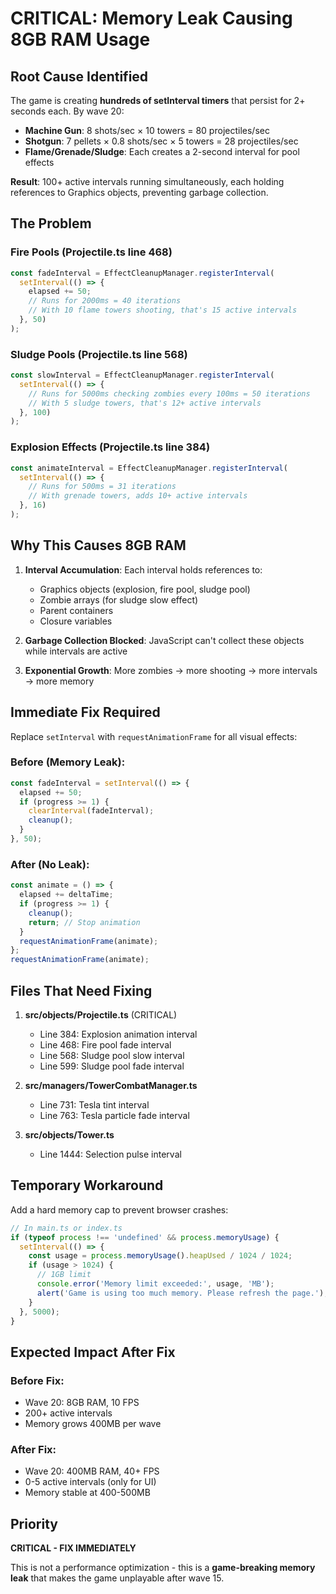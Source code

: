 # CRITICAL: Memory Leak Causing 8GB RAM Usage

## Root Cause Identified

The game is creating **hundreds of setInterval timers** that persist for 2+ seconds each. By wave 20:

- **Machine Gun**: 8 shots/sec × 10 towers = 80 projectiles/sec
- **Shotgun**: 7 pellets × 0.8 shots/sec × 5 towers = 28 projectiles/sec
- **Flame/Grenade/Sludge**: Each creates a 2-second interval for pool effects

**Result**: 100+ active intervals running simultaneously, each holding references to Graphics objects, preventing garbage collection.

## The Problem

### Fire Pools (Projectile.ts line 468)

```typescript
const fadeInterval = EffectCleanupManager.registerInterval(
  setInterval(() => {
    elapsed += 50;
    // Runs for 2000ms = 40 iterations
    // With 10 flame towers shooting, that's 15 active intervals
  }, 50)
);
```

### Sludge Pools (Projectile.ts line 568)

```typescript
const slowInterval = EffectCleanupManager.registerInterval(
  setInterval(() => {
    // Runs for 5000ms checking zombies every 100ms = 50 iterations
    // With 5 sludge towers, that's 12+ active intervals
  }, 100)
);
```

### Explosion Effects (Projectile.ts line 384)

```typescript
const animateInterval = EffectCleanupManager.registerInterval(
  setInterval(() => {
    // Runs for 500ms = 31 iterations
    // With grenade towers, adds 10+ active intervals
  }, 16)
);
```

## Why This Causes 8GB RAM

1. **Interval Accumulation**: Each interval holds references to:
   - Graphics objects (explosion, fire pool, sludge pool)
   - Zombie arrays (for sludge slow effect)
   - Parent containers
   - Closure variables

2. **Garbage Collection Blocked**: JavaScript can't collect these objects while intervals are active

3. **Exponential Growth**: More zombies → more shooting → more intervals → more memory

## Immediate Fix Required

Replace `setInterval` with `requestAnimationFrame` for all visual effects:

### Before (Memory Leak):

```typescript
const fadeInterval = setInterval(() => {
  elapsed += 50;
  if (progress >= 1) {
    clearInterval(fadeInterval);
    cleanup();
  }
}, 50);
```

### After (No Leak):

```typescript
const animate = () => {
  elapsed += deltaTime;
  if (progress >= 1) {
    cleanup();
    return; // Stop animation
  }
  requestAnimationFrame(animate);
};
requestAnimationFrame(animate);
```

## Files That Need Fixing

1. **src/objects/Projectile.ts** (CRITICAL)
   - Line 384: Explosion animation interval
   - Line 468: Fire pool fade interval
   - Line 568: Sludge pool slow interval
   - Line 599: Sludge pool fade interval

2. **src/managers/TowerCombatManager.ts**
   - Line 731: Tesla tint interval
   - Line 763: Tesla particle fade interval

3. **src/objects/Tower.ts**
   - Line 1444: Selection pulse interval

## Temporary Workaround

Add a hard memory cap to prevent browser crashes:

```javascript
// In main.ts or index.ts
if (typeof process !== 'undefined' && process.memoryUsage) {
  setInterval(() => {
    const usage = process.memoryUsage().heapUsed / 1024 / 1024;
    if (usage > 1024) {
      // 1GB limit
      console.error('Memory limit exceeded:', usage, 'MB');
      alert('Game is using too much memory. Please refresh the page.');
    }
  }, 5000);
}
```

## Expected Impact After Fix

### Before Fix:

- Wave 20: 8GB RAM, 10 FPS
- 200+ active intervals
- Memory grows 400MB per wave

### After Fix:

- Wave 20: 400MB RAM, 40+ FPS
- 0-5 active intervals (only for UI)
- Memory stable at 400-500MB

## Priority

**CRITICAL - FIX IMMEDIATELY**

This is not a performance optimization - this is a **game-breaking memory leak** that makes the game unplayable after wave 15.
